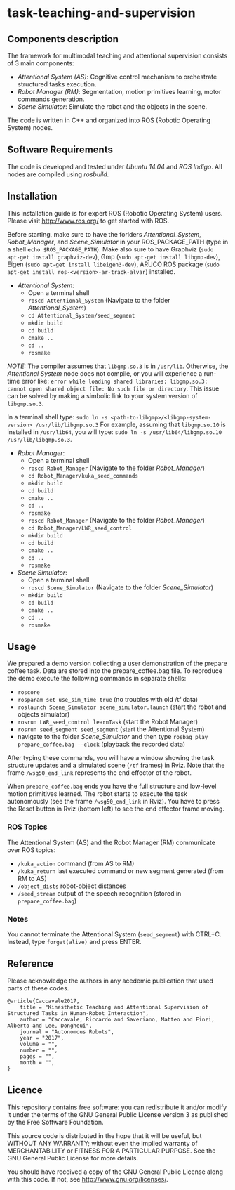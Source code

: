 # task-teaching-and-supervision

## Components description
The framework for multimodal teaching and attentional supervision consists of 3 main components:
- _Attentional System (AS)_: Cognitive control mechanism to orchestrate structured tasks execution.
- _Robot Manager (RM)_: Segmentation, motion primitives learning, motor commands generation.
- _Scene Simulator_: Simulate the robot and the objects in the scene.

The code is written in C++ and organized into ROS (Robotic Operating System) nodes.

## Software Requirements
The code is developed and tested under _Ubuntu 14.04_ and _ROS Indigo_. All nodes are compiled
using _rosbuild_.

## Installation
This installation guide is for expert ROS (Robotic Operating System) users. Please visit http://www.ros.org/
to get started with ROS.

Before starting, make sure to have the forlders _Attentional_System_, _Robot_Manager_, and
_Scene_Simulator_ in your ROS_PACKAGE_PATH (type in a shell ```echo $ROS_PACKAGE_PATH```).
Make also sure to have Graphviz (```sudo apt-get install graphviz-dev```), Gmp (```sudo apt-get install libgmp-dev```), Eigen (```sudo apt-get install libeigen3-dev```), ARUCO ROS package (```sudo apt-get install
ros-<version>-ar-track-alvar```) installed.
- _Attentional System_:
  - Open a terminal shell
  - ```roscd Attentional_System``` (Navigate to the folder _Attentional_System_)
  - ```cd Attentional_System/seed_segment```
  - ```mkdir build```
  - ```cd build```
  - ```cmake ..```
  - ```cd ..```
  - ```rosmake```
  
_NOTE:_  The compiler assumes that ```libgmp.so.3``` is in ```/usr/lib```. Otherwise, the _Attentional System_ node does not compile, or you will experience a run-time error like: ```error while loading shared libraries: libgmp.so.3: cannot open shared object file: No such file or directory```. This issue can be solved by making a simbolic link to your system version of ```libgmp.so.3```.
  
In a terminal shell type: ```sudo ln -s <path-to-libgmp>/<libgmp-system-version> /usr/lib/libgmp.so.3``` 
For example, assuming that ```libgmp.so.10``` is installed in ```/usr/lib64```, you will type: ```sudo ln -s /usr/lib64/libgmp.so.10 /usr/lib/libgmp.so.3```.

- _Robot Manager_:
  - Open a terminal shell
  - ```roscd Robot_Manager``` (Navigate to the folder _Robot_Manager_)
  - ```cd Robot_Manager/kuka_seed_commands```
  - ```mkdir build```
  - ```cd build```
  - ```cmake ..```
  - ```cd ..```
  - ```rosmake```
  - ```roscd Robot_Manager``` (Navigate to the folder _Robot_Manager_)
  - ```cd Robot_Manager/LWR_seed_control```
  - ```mkdir build```
  - ```cd build```
  - ```cmake ..```
  - ```cd ..```
  - ```rosmake```
- _Scene Simulator_:
  - Open a terminal shell
  - ```roscd Scene_Simulator``` (Navigate to the folder _Scene_Simulator_)
  - ```mkdir build```
  - ```cd build```
  - ```cmake ..```
  - ```cd ..```
  - ```rosmake```

## Usage
We prepared a demo version collecting a user demonstration of the prepare coffee task. Data are stored
into the prepare_coffee.bag file.
To reproduce the demo execute the following commands in separate shells:
- ```roscore```
- ```rosparam set use_sim_time true``` (no troubles with old /tf data)
- ```roslaunch Scene_Simulator scene_simulator.launch``` (start the robot and objects simulator)
- ```rosrun LWR_seed_control learnTask``` (start the Robot Manager)
- ```rosrun seed_segment seed_segment``` (start the Attentional System)
- navigate to the folder _Scene_Simulator_ and then type ```rosbag play prepare_coffee.bag --clock``` (playback the recorded data)

After typing these commands, you will have a window showing the task structure updates and a
simulated scene (```/tf``` frames) in Rviz. Note that the frame ```/wsg50_end_link``` represents the end
effector of the robot.

When ```prepare_coffee.bag``` ends you have the full structure and low-level motion primitives learned. The robot starts to execute the task autonomously (see the frame ```/wsg50_end_link``` in Rviz). You have to press the Reset button in Rviz (bottom left) to see the end effector frame moving.

### ROS Topics
The Attentional System (AS) and the Robot Manager (RM) communicate over ROS topics:
- ```/kuka_action``` command (from AS to RM)
- ```/kuka_return``` last executed command or new segment generated (from RM to AS)
- ```/object_dists``` robot-object distances
- ```/seed_stream``` output of the speech recognition (stored in ```prepare_coffee.bag```)

### Notes
You cannot terminate the Attentional System (```seed_segment```) with CTRL+C. Instead, type
```forget(alive)``` and press ENTER.

## Reference
Please acknowledge the authors in any acedemic publication that used parts of these codes.
```
@article{Caccavale2017,
    title = "Kinesthetic Teaching and Attentional Supervision of Structured Tasks in Human-Robot Interaction",
    author = "Caccavale, Riccardo and Saveriano, Matteo and Finzi, Alberto and Lee, Dongheui",
    journal = "Autonomous Robots",
    year = "2017",
    volume = "",
    number = "",
    pages = "",
    month = "",
}
```

## Licence
This repository contains free software: you can redistribute it and/or modify it under the terms of the GNU General Public License version 3 as published by the Free Software Foundation.

This source code is distributed in the hope that it will be useful, but WITHOUT ANY WARRANTY; without even the implied warranty of MERCHANTABILITY or FITNESS FOR A PARTICULAR PURPOSE. See the GNU General Public License for more details.

You should have received a copy of the GNU General Public License along with this code. If not, see http://www.gnu.org/licenses/.

